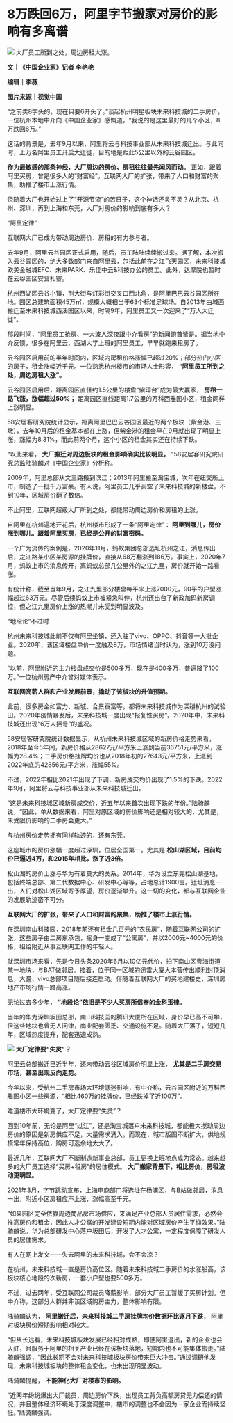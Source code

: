 # 8万跌回6万，阿里字节搬家对房价的影响有多离谱

![](https://inews.gtimg.com/om_bt/OGPgVP48kiIogKGsrWpHgT-c4lIqK5HhX47jCxfI2uhNsAA/1000)
大厂员工所到之处，周边房租大涨。

**文｜《中国企业家》记者 李艳艳**

**编辑｜李薇**

**图片来源｜视觉中国**

“之前卖8字头的，现在只要6开头了。”谈起杭州明星板块未来科技城的二手房价，一位杭州本地中介向《中国企业家》感慨道，“我说的是这里最好的几个小区，8万跌回6万。”

这话的背景是，去年9月以来，阿里将云与科技事业部从未来科技城迁出。与此同时，上万名阿里员工开启大迁徙，目的地是距此5公里以外的云谷园区。

**作为最敏感的那条神经，大厂周边的房价、房租往往最先闻风而动。**
正如，跟着阿里买房，曾是很多人的“财富经”。互联网大厂的扩张，带来了人口和财富的聚集，助推了楼市上涨行情。

但随着大厂也开始过上了“开源节流”的苦日子，这个神话还灵不灵？从北京、杭州、深圳，再到上海和东莞，大厂对房价的影响到底有多大？

“阿里定律”

互联网大厂已成为带动周边房价、房租的有力参与者。

去年9月，阿里云谷园区正式启用，随后，员工陆陆续续搬过来。据了解，本次搬入云谷园区的，绝大多数部门来自阿里云，包括此前在之江飞天园区，未来科技城欧美金融城EFC、未来PARK、乐佳中云&科技办公的员工。此外，达摩院也暂时在云谷园区安营扎寨。

杭州西湖区云谷小镇，荆大街与灯彩街交叉口西北角，是阿里巴巴云谷园区所在地。园区总建筑面积45万㎡，规模大概相当于63个标准足球场。自2013年由城西搬迁至未来科技城西溪园区以来，时隔9年，阿里员工又一次迎来了“万人大迁徙”。

那段时间，“阿里员工抢房、一大波人深夜跟中介看房”的新闻俯首皆是。据当地中介反馈，很多在阿里云、西湖大学上班的阿里员工，早早就跑来租房了。

云谷园区启用前的半年时间内，区域内房租价格涨幅已超过20%；部分热门小区的房子，租金涨幅近千元。一位熟悉杭州楼市的市场人士形容，
**“阿里员工所到之处，周边房租大涨”。**

云谷园区启用后，距离园区直径约1.5公里的楼盘“紫璋台”成为最大赢家， **房租一路飞涨，涨幅超过50%；**
距离园区直线距离1.7公里的万科西雅图小区，租金同样上涨明显。

58安居客研究院统计显示，距离阿里巴巴云谷园区最近的两个板块（紫金港、三墩），去年10月后的租金基本都在上涨，但紫金港的租金早在9月就出现了明显上涨，涨幅为8.31%，而此前两个月，这个小区的租金其实还在持续下跌。

“以此来看， **大厂搬迁对周边板块的租金影响确实比较明显。** ”58安居客研究院研究总监陆骑麟对《中国企业家》分析称。

2009年，阿里总部从文三路搬到滨江；2013年阿里搬至淘宝城，次年在纽交所上市，制造了一批千万富豪。有人说，阿里员工几乎买空了未来科技城的新楼盘，不到10年，区域房价翻了数倍。

不止阿里，互联网超级大厂所到之处，都能带动周边房价和房租的上涨。

自阿里在杭州遍地开花后，杭州楼市形成了一条“阿里定律”： **阿里到哪儿，房价涨到哪儿。跟着阿里买房，已经是公开的财富密码。**

一个广为流传的案例是，2020年11月，蚂蚁集团总部选址杭州之江，消息传出后，之江路某小区某房源的挂牌价，直接从68万翻涨到186万。事实上，2020年7月，蚂蚁上市的消息传开，离蚂蚁总部几公里外的之江九里，房价就开始一路看涨。

有统计称，截至当年9月，之江九里部分楼盘每平米上涨7000元，90平的户型涨幅超过63万元。尽管后续蚂蚁上市被紧急叫停，杭州还出台了新政加码新房调控，但之江九里房价上涨的热潮并未受到明显波及。

“地段论”不过时

杭州未来科技城此前不仅有阿里坐镇，还入驻了vivo、OPPO、抖音等一大批企业。2020年，该区域楼盘单价一度触及8万，市场情绪当时认为，涨到10万没问题。

“以前，阿里附近的主力楼盘成交价是500多万，现在是400多万，普遍降了100万。”一位杭州房产中介曾对媒体表示。

**互联网高薪人群和产业发展前景，撬动了该板块的升值预期。**

此前，很多房企如富力、新城、合景泰富等，都将未来科技城作为深耕杭州的试验田。2020年疫情暴发后，未来科技城一度出现“报复性买房”。2020年中，未来科技城还出现“6万人摇号”的盛况。

58安居客研究院统计数据显示，从杭州未来科技城区域的新房价格走势来看，2018年至今5年间，新房价格从28627元/平方米上涨到当前36751元/平方米，涨幅为28.4%；二手房价格挂牌均价也从2018年初的27643元/平方米，上涨到2022年底的42856元/平方米，涨幅55%。

不过，2022年相比2021年出现了下调，新房成交均价出现了1.5%的下跌。2022年9月，阿里将云与科技事业部从未来科技城迁出。

“这是未来科技城区域新房成交价，近五年以来首次出现下跌的年份。”陆骑麟说，“因此，单从数据来看，阿里对原区域的房价影响还是相对较大的，尤其是，未受限价影响的二手房会更大。”

与杭州房价走势拥有同样轨迹的，还有东莞。

这座城市的房价涨幅一度超过深圳，位居全国第一。尤其是 **松山湖区域，目前均价已逼近4万，和2015年相比，涨了近3倍。**

松山湖的房价上涨与华为有着莫大的关系。2014年，华为设立东莞松山湖基地，包括终端总部、第二代数据中心、研发中心等等，占地总计1900亩。迁址消息一出，人们对松山湖区域寄予厚望，房价逐渐攀升。这一切的变化，都与互联网企业的发展轨迹密不可分。

**互联网大厂的扩张，带来了人口和财富的聚集，助推了楼市上涨行情。**

在深圳南山科技园，2018年前还有租金几百元的“农民房”，随着互联网公司的扩张，这些房子由二房东承包，摇身一变成了“公寓房”，并以2000元~4000元的价格，租给附近从事互联网工作的年轻人。

就深圳市场来看，先是今日头条2020年6月以10亿元代价，拍下南山区粤海街道某一地块，与BAT做邻居。接着，位于同一区域的迅雷大厦大本营传出顺利封顶消息，大疆、vivo总部项目随后接连启动。伴随着互联网大厂的买地建楼史，深圳房地产市场行情一路高涨。

无论过去多少年， **“地段论”依旧是不少人买房所信奉的金科玉律。**

当年的华为深圳坂田总部，南山科技园的腾讯大厦所在区域，身价早已高不可攀，但这些地块也曾无人问津，商业配套匮乏、交通设施不足。随着大厂落子，短短几年，区域热度提升，配套迅速成熟。

![](https://inews.gtimg.com/om_bt/Oc8hheZQi6_6azrwoH_16q_uETsnWWwxZbMg1o3PBBmjkAA/1000)
**大厂定律要“失灵”？**

阿里云总部搬迁已近半年，还未带动云谷区域房价明显上涨， **尤其是二手房交易市场，甚至出现反向走势。**

今年以来，受杭州二手房市场大环境低迷影响，有中介称，云谷园区附近的万科西雅图小区一些房源，“相比460万的挂牌价，已经跌掉了近100万”。

难道楼市大环境变了，大厂定律要“失灵”？

回到10年前，无论是阿里“过江”，还是淘宝城落户未来科技城，都能极大搅动周边房价的原因是新房供应不足，大量需求涌入。而现在，城市版图不断扩大，供地规模常年保持高位，购房可选余地太大了。

最近几年，互联网大厂不断制造新事业总部，员工更换上班地点成为常态。越来越多的大厂员工选择“买房+租房”的居住模式。
**大厂搬家背景下，相比房价，房租波动更明显。**

2021年3月，字节跳动宣布，上海电商部门将选址在杨浦区，与B站做邻居，消息一出，附近小区房租应声上涨，涨幅高至千元。

“如果园区完全依靠周边商品房市场供应，来满足产业总部人员居住需求，必然会推高房价和租金，因此人才公寓的开发建设短期内能对区域房价产生平抑效果。”陆骑麟说。华为总部研发中心落户坂田后，开发了人才公寓，一定程度保障了研发人员的居住需求。

有人在网上发文——失去阿里的未来科技城，会不会凉？

在杭州，未来科技城一直是房价高位区。随着未来科技城二手房价的水涨船高，该板块核心地段的次新房，一套小户型也要500多万。

不过，过去两年，受互联网公司裁员降薪影响，部分大厂员工暂缓了买房计划。但中介称，这部分人群并非该区域购房主力，整体影响有限。

陆骑麟认为， **阿里搬迁后，未来科技城二手房挂牌均价数据环比逐月下跌，** 阿里对板块房价短期影响相对较大。

“但从长远看，未来科技城板块发展已经相对成熟，即便阿里退出，新的企业也会入驻，且服务于阿里的相关产业已经在该板块落地，短期内也不可能集体搬走。”陆骑麟强调，“因此长期不会对未来科技城板块房价带来巨大冲击。”通过调研他发现，未来科技城板块的整体租金变化，也未出现明显波动。

陆骑麟提醒， **不能神化大厂对楼市的影响。**

“近两年纷纷爆出大厂裁员，周边房价下跌，出现员工背负高额房贷无力偿还的情况，并且整体经济环境处于深度调整中，楼市的调整也不会因为一家企业而持续坚挺。”陆骑麟强调。

